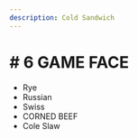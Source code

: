 ```yaml
---
description: Cold Sandwich
---
```


# \# 6 GAME FACE

*  Rye
* Russian
* Swiss
* CORNED BEEF
* Cole Slaw



